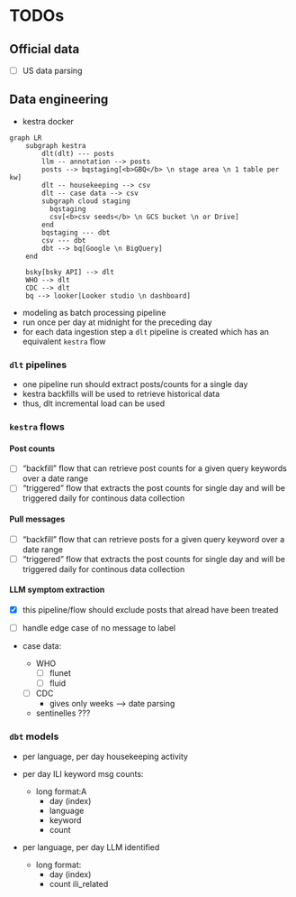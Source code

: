 

# TODOs

## Official data

- [ ] US data parsing

## Data engineering

- kestra docker

``` mermaid
graph LR
    subgraph kestra 
        dlt(dlt) --- posts
        llm -- annotation --> posts
        posts --> bqstaging[<b>GBQ</b> \n stage area \n 1 table per kw]
        dlt -- housekeeping --> csv
        dlt -- case data --> csv
        subgraph cloud staging
          bqstaging
          csv[<b>csv seeds</b> \n GCS bucket \n or Drive]
        end
        bqstaging --- dbt
        csv --- dbt
        dbt --> bq[Google \n BigQuery]
    end

    bsky[bsky API] --> dlt
    WHO --> dlt
    CDC --> dlt
    bq --> looker[Looker studio \n dashboard]
```

- modeling as batch processing pipeline
- run once per day at midnight for the preceding day
- for each data ingestion step a `dlt` pipeline is created which has an
  equivalent `kestra` flow

### `dlt` pipelines

- one pipeline run should extract posts/counts for a single day
- kestra backfills will be used to retrieve historical data
- thus, dlt incremental load can be used

### `kestra` flows

#### Post counts

- [ ] “backfill” flow that can retrieve post counts for a given query
  keywords over a date range
- [ ] “triggered” flow that extracts the post counts for single day and
  will be triggered daily for continous data collection

#### Pull messages

- [ ] “backfill” flow that can retrieve posts for a given query keyword
  over a date range
- [ ] “triggered” flow that extracts the post counts for single day and
  will be triggered daily for continous data collection

#### LLM symptom extraction

- [x] this pipeline/flow should exclude posts that alread have been
  treated

- [ ] handle edge case of no message to label

- case data:

  - WHO
    - [ ] flunet
    - [ ] fluid
  - [ ] CDC
    - gives only weeks –\> date parsing
  - sentinelles ???

### `dbt` models

- per language, per day housekeeping activity

- per day ILI keyword msg counts:

  - long format:A
    - day (index)
    - language
    - keyword
    - count

- per language, per day LLM identified

  - long format:
    - day (index)
    - count ili_related

